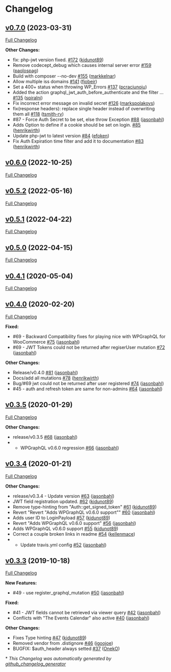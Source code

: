 # Changelog

## [v0.7.0](https://github.com/wp-graphql/wp-graphql-jwt-authentication/tree/v0.7.0) (2023-03-31)

[Full Changelog](https://github.com/wp-graphql/wp-graphql-jwt-authentication/compare/v0.6.0...v0.7.0)

**Other Changes:**

- fix: php-jwt version fixed. [\#172](https://github.com/wp-graphql/wp-graphql-jwt-authentication/pull/172) ([kidunot89](https://github.com/kidunot89))
- Remove codecept\_debug which causes internal server error [\#159](https://github.com/wp-graphql/wp-graphql-jwt-authentication/pull/159) ([paolospag](https://github.com/paolospag))
- Build with composer --no-dev [\#155](https://github.com/wp-graphql/wp-graphql-jwt-authentication/pull/155) ([markkelnar](https://github.com/markkelnar))
- Allow multiple iss domains [\#141](https://github.com/wp-graphql/wp-graphql-jwt-authentication/pull/141) ([fjobeir](https://github.com/fjobeir))
- Set a 400+ status when throwing WP\_Errors  [\#137](https://github.com/wp-graphql/wp-graphql-jwt-authentication/pull/137) ([pcraciunoiu](https://github.com/pcraciunoiu))
- Added the action graphql\_jwt\_auth\_before\_authenticate and the filter … [\#135](https://github.com/wp-graphql/wp-graphql-jwt-authentication/pull/135) ([spiralni](https://github.com/spiralni))
- Fix incorrect error message on invalid secret [\#126](https://github.com/wp-graphql/wp-graphql-jwt-authentication/pull/126) ([markspolakovs](https://github.com/markspolakovs))
- fix\(response headers\): replace single header instead of overwriting them all [\#118](https://github.com/wp-graphql/wp-graphql-jwt-authentication/pull/118) ([tsmith-rv](https://github.com/tsmith-rv))
- \#87 - Force Auth Secret to be set, else throw Exception [\#88](https://github.com/wp-graphql/wp-graphql-jwt-authentication/pull/88) ([jasonbahl](https://github.com/jasonbahl))
- Adds Option to define if a cookie should be set on login. [\#85](https://github.com/wp-graphql/wp-graphql-jwt-authentication/pull/85) ([henrikwirth](https://github.com/henrikwirth))
- Update php-jwt to latest version [\#84](https://github.com/wp-graphql/wp-graphql-jwt-authentication/pull/84) ([efoken](https://github.com/efoken))
- Fix Auth Expiration time filter and add it to documentation [\#83](https://github.com/wp-graphql/wp-graphql-jwt-authentication/pull/83) ([henrikwirth](https://github.com/henrikwirth))

## [v0.6.0](https://github.com/wp-graphql/wp-graphql-jwt-authentication/tree/v0.6.0) (2022-10-25)

[Full Changelog](https://github.com/wp-graphql/wp-graphql-jwt-authentication/compare/v0.5.2...v0.6.0)

## [v0.5.2](https://github.com/wp-graphql/wp-graphql-jwt-authentication/tree/v0.5.2) (2022-05-16)

[Full Changelog](https://github.com/wp-graphql/wp-graphql-jwt-authentication/compare/v0.5.1...v0.5.2)

## [v0.5.1](https://github.com/wp-graphql/wp-graphql-jwt-authentication/tree/v0.5.1) (2022-04-22)

[Full Changelog](https://github.com/wp-graphql/wp-graphql-jwt-authentication/compare/v0.5.0...v0.5.1)

## [v0.5.0](https://github.com/wp-graphql/wp-graphql-jwt-authentication/tree/v0.5.0) (2022-04-15)

[Full Changelog](https://github.com/wp-graphql/wp-graphql-jwt-authentication/compare/v0.4.1...v0.5.0)

## [v0.4.1](https://github.com/wp-graphql/wp-graphql-jwt-authentication/tree/v0.4.1) (2020-05-04)

[Full Changelog](https://github.com/wp-graphql/wp-graphql-jwt-authentication/compare/v0.4.0...v0.4.1)

## [v0.4.0](https://github.com/wp-graphql/wp-graphql-jwt-authentication/tree/v0.4.0) (2020-02-20)

[Full Changelog](https://github.com/wp-graphql/wp-graphql-jwt-authentication/compare/v0.3.5...v0.4.0)

**Fixed:**

- \#69 - Backward Compatibility fixes for playing nice with WPGraphQL for WooCommerce [\#75](https://github.com/wp-graphql/wp-graphql-jwt-authentication/pull/75) ([jasonbahl](https://github.com/jasonbahl))
- \#69 - JWT Tokens could not be returned after regiserUser mutation [\#72](https://github.com/wp-graphql/wp-graphql-jwt-authentication/pull/72) ([jasonbahl](https://github.com/jasonbahl))

**Other Changes:**

- Release/v0.4.0 [\#81](https://github.com/wp-graphql/wp-graphql-jwt-authentication/pull/81) ([jasonbahl](https://github.com/jasonbahl))
- Docs/add all mutations [\#78](https://github.com/wp-graphql/wp-graphql-jwt-authentication/pull/78) ([henrikwirth](https://github.com/henrikwirth))
- Bug/\#69 jwt could not be returned after user registered [\#74](https://github.com/wp-graphql/wp-graphql-jwt-authentication/pull/74) ([jasonbahl](https://github.com/jasonbahl))
- \#45 - auth and refresh token are same for non-admins [\#64](https://github.com/wp-graphql/wp-graphql-jwt-authentication/pull/64) ([jasonbahl](https://github.com/jasonbahl))

## [v0.3.5](https://github.com/wp-graphql/wp-graphql-jwt-authentication/tree/v0.3.5) (2020-01-29)

[Full Changelog](https://github.com/wp-graphql/wp-graphql-jwt-authentication/compare/v0.3.4...v0.3.5)

**Other Changes:**

- release/v0.3.5 [\#68](https://github.com/wp-graphql/wp-graphql-jwt-authentication/pull/68) ([jasonbahl](https://github.com/jasonbahl))
- - WPGraphQL v0.6.0 regression [\#66](https://github.com/wp-graphql/wp-graphql-jwt-authentication/pull/66) ([jasonbahl](https://github.com/jasonbahl))

## [v0.3.4](https://github.com/wp-graphql/wp-graphql-jwt-authentication/tree/v0.3.4) (2020-01-21)

[Full Changelog](https://github.com/wp-graphql/wp-graphql-jwt-authentication/compare/v0.3.3...v0.3.4)

**Other Changes:**

- release/v0.3.4 - Update version [\#63](https://github.com/wp-graphql/wp-graphql-jwt-authentication/pull/63) ([jasonbahl](https://github.com/jasonbahl))
- JWT field registration updated. [\#62](https://github.com/wp-graphql/wp-graphql-jwt-authentication/pull/62) ([kidunot89](https://github.com/kidunot89))
- Remove type-hinting from "Auth::get\_signed\_token" [\#61](https://github.com/wp-graphql/wp-graphql-jwt-authentication/pull/61) ([kidunot89](https://github.com/kidunot89))
- Revert "Revert "Adds WPGraphQL v0.6.0 support"" [\#60](https://github.com/wp-graphql/wp-graphql-jwt-authentication/pull/60) ([jasonbahl](https://github.com/jasonbahl))
- Adds user ID to LoginPayload [\#57](https://github.com/wp-graphql/wp-graphql-jwt-authentication/pull/57) ([kidunot89](https://github.com/kidunot89))
- Revert "Adds WPGraphQL v0.6.0 support" [\#56](https://github.com/wp-graphql/wp-graphql-jwt-authentication/pull/56) ([jasonbahl](https://github.com/jasonbahl))
- Adds WPGraphQL v0.6.0 support [\#55](https://github.com/wp-graphql/wp-graphql-jwt-authentication/pull/55) ([kidunot89](https://github.com/kidunot89))
- Correct a couple broken links in readme [\#54](https://github.com/wp-graphql/wp-graphql-jwt-authentication/pull/54) ([kellenmace](https://github.com/kellenmace))
- - Update travis.yml config [\#52](https://github.com/wp-graphql/wp-graphql-jwt-authentication/pull/52) ([jasonbahl](https://github.com/jasonbahl))

## [v0.3.3](https://github.com/wp-graphql/wp-graphql-jwt-authentication/tree/v0.3.3) (2019-10-18)

[Full Changelog](https://github.com/wp-graphql/wp-graphql-jwt-authentication/compare/V0.3.2...v0.3.3)

**New Features:**

- \#49 - use register\_graphql\_mutation [\#50](https://github.com/wp-graphql/wp-graphql-jwt-authentication/pull/50) ([jasonbahl](https://github.com/jasonbahl))

**Fixed:**

- \#41 - JWT fields cannot be retrieved via viewer query [\#42](https://github.com/wp-graphql/wp-graphql-jwt-authentication/pull/42) ([jasonbahl](https://github.com/jasonbahl))
- Conflicts with "The Events Calendar" also active [\#40](https://github.com/wp-graphql/wp-graphql-jwt-authentication/pull/40) ([jasonbahl](https://github.com/jasonbahl))

**Other Changes:**

- Fixes Type hinting [\#47](https://github.com/wp-graphql/wp-graphql-jwt-authentication/pull/47) ([kidunot89](https://github.com/kidunot89))
- Removed vendor from .distignore [\#46](https://github.com/wp-graphql/wp-graphql-jwt-authentication/pull/46) ([igoojoe](https://github.com/igoojoe))
- BUGFIX: $auth\_header always setted [\#37](https://github.com/wp-graphql/wp-graphql-jwt-authentication/pull/37) ([OnekO](https://github.com/OnekO))



\* *This Changelog was automatically generated by [github_changelog_generator](https://github.com/github-changelog-generator/github-changelog-generator)*
